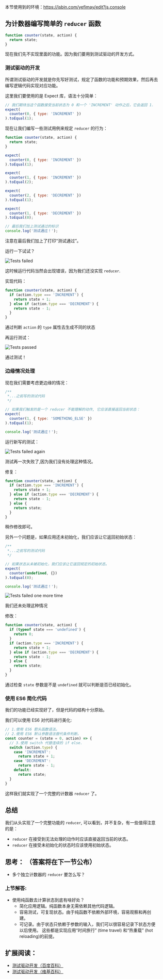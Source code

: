 <div class="dplayer-container">
  <div
    id="dplayer"
    class="dplayer"
    style="margin-bottom: 20px;"
    data-id="[05] 为计数器编写一个带有测试的 reducer 函数"
    data-video="http://o71w1wc99.bkt.clouddn.com/05.mp4"
    data-subtitle="http://o71w1wc99.bkt.clouddn.com/05.vtt?v0.0.1"
    data-cover="http://o71w1wc99.bkt.clouddn.com/05.jpg?v0.0.1"
  ></div>
</div>

<script defer src="./js/DPlayer.min.js"></script>
<script defer src="./js/dplayer.js"></script>

本节使用到的环境：https://jsbin.com/yefimay/edit?js,console

## 为计数器编写简单的 `reducer` 函数

```js
function counter(state, action) {
  return state;
}
```
现在我们先不实现里面的功能。因为我们要用到测试驱动的开发方式。

### 测试驱动的开发

所谓测试驱动的开发就是你先写好测试，规定了函数的功能和预期效果，然后再去编写逻辑代码实现对应功能。

这里我们要使用的是 Expect 库，语法十分简单：

```js
// 我们期待当这个函数接受当前状态为 0 和一个 'INCREMENT' 动作之后，它会返回 1.
expect(
  counter(0, { type: 'INCREMENT' })
).toEqual(1);
```

现在让我们编写一些测试用例来规定 `reducer` 的行为：

```js
function counter(state, action) {
  return state;
}

expect(
  counter(0, { type: 'INCREMENT' })
).toEqual(1);

expect(
  counter(1, { type: 'INCREMENT' })
).toEqual(2);

expect(
  counter(2, { type: 'DECREMENT' })
).toEqual(1);

expect(
  counter(1, { type: 'DECREMENT' })
).toEqual(0);

// 最后我们加上测试通过的标识
console.log('测试通过！');
```

注意在最后我们加上了打印“测试通过”。

运行一下试试？

![Tests failed][Lesson-5_Tests-failed-screenshot]

这时候运行代码当然会出现错误，因为我们还没实现 `reducer`.

实现代码：

```js
function counter(state, action) {
  if (action.type === 'INCREMENT') {
    return state + 1;
  } else if (action.type === 'DECREMENT') {
    return state - 1;
  }
}
```
通过判断 `action` 的 `type` 属性去生成不同的状态

再运行测试：

![Tests passed][Lesson-5_Tests-passed-screenshot]

通过测试！

### 边缘情况处理

现在我们需要考虑更边缘的情况：

```js
/**
 *...之前写的测试代码
 */

// 如果我们触发的是一个 reducer 不能理解的动作, 它应该直接返回当前状态：
expect(
  counter(1, { type: 'SOMETHING_ELSE' })
).toEqual(1);

console.log('测试通过！');
```

运行新写的测试：

![Tests failed again][Lesson-5_Tests-failed-again-screenshot]

测试再一次失败了,因为我们没有处理这种情况。

修复：

```js
function counter(state, action) {
  if (action.type === 'INCREMENT') {
    return state + 1;
  } else if (action.type === 'DECREMENT') {
    return state - 1;
  } else {
    return state;
  }
}
```

稍作修改即可。

另外一个问题是，如果应用还未初始化，我们应该让它返回初始状态：

```js
/**
 *...之前写的测试代码
 */

// 如果状态从未被初始化，我们应该让它返回规定的初始状态。
expect(
  counter(undefined, {})
).toEqual(0);

console.log('测试通过！');
```
![Tests failed one more time][Lesson-5_Tests-failed-one-more-time-screenshot]

我们还未处理这种情况

修改：

```js
function counter(state, action) {
  if (typeof state === 'undefined') {
    return 0;
  }
  if (action.type === 'INCREMENT') {
    return state + 1;
  } else if (action.type === 'DECREMENT') {
    return state - 1;
  } else {
    return state;
  }
}
```

通过检查 `state` 参数是不是 `undefined` 就可以判断是否已经初始化。

### 使用 ES6 简化代码

我们的功能已经实现好了，但是代码的结构十分原始。

我们可以使用 ES6 对代码进行美化:

```js
// 1.使用 ES6 箭头函数语法。
// 2.使用 ES6 默认参数语法替代条件判断。
const counter = (state = 0, action) => {
  // 3.使用 switch 代替连续的 if else.
  switch (action.type) {
    case 'INCREMENT':
      return state + 1;
    case 'DECREMENT':
      return state - 1;
    default:
      return state;
  }
}
```

这样我们就实现了一个完整的计数器 `reducer` 了。

## 总结

我们从头实现了一个完整功能的 `reducer`, 可以看到，并不复杂，有一些值得注意的是：
- `reducer` 在接受到无法处理的动作时应该直接返回当前的状态。
- `reducer` 在接受未初始化的状态时应该使用初始状态。

## 思考： （答案将在下一节公布）

- 多个独立计数器的 `reducer` 要怎么写？ 

### 上节解答:

- 使用纯函数去计算状态到底有啥好处？
  - 简化应用逻辑。纯函数本身无需依赖其他代码逻辑。
  - 容易测试，可复现状态。由于纯函数不依赖外部环境，容易观察和再创建。
  - 可记录。由于状态只依赖于参数的输入，我们可以很容易记录下状态方便以后使用。
这些都是实现应用“时间旅行” (time travel) 和“热重载” (hot reloading)的前提。

## 扩展阅读：

- [测试驱动开发（百度百科）](http://baike.baidu.com/link?url=Ai8CBWcCR8YmyWjpa85SgclgraFZLPTPUg-Jte__LME0-ZyPVRO1KovKe3EK5287D41zvAqVI0bx-onKSnJaqDa5rduk1dVXqVthXloh0xK)
- [测试驱动开发（维基百科）](https://zh.wikipedia.org/wiki/%E6%B5%8B%E8%AF%95%E9%A9%B1%E5%8A%A8%E5%BC%80%E5%8F%91)

[Lesson-5_Tests-failed-screenshot]: ./screenshots/Lesson-5_Tests-failed-screenshot.png
[Lesson-5_Tests-passed-screenshot]: ./screenshots/Lesson-5_Tests-passed-screenshot.png
[Lesson-5_Tests-failed-again-screenshot]: ./screenshots/Lesson-5_Tests-failed-again-screenshot.png
[Lesson-5_Tests-failed-one-more-time-screenshot]: ./screenshots/Lesson-5_Tests-failed-one-more-time-screenshot.png

<style>{% include "./css/dplayer.css" %}</style>
